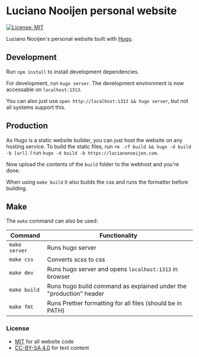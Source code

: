 # Luciano Nooijen personal website

[![License: MIT](https://img.shields.io/badge/License-MIT-yellow.svg)](https://opensource.org/licenses/MIT)

Luciano Nooijen's personal website built with [Hugo](https://gohugo.io).

## Development

Run `npm install` to install development dependencies.

For development, run `hugo server`. The development environment is now accessable on `localhost:1313`.

You can also just use `open http://localhost:1313 && hugo server`, but not all systems support this.

## Production

As Hugo is a static website builder, you can just host the website on any hosting service. To build the static files, run `rm -rf build && hugo -d build -b [url]`. I run `hugo -d build -b https://lucianonooijen.com`.

Now upload the contents of the `build` folder to the webhost and you're done.

When using `make build` it also builds the css and runs the formatter before building.

## Make

The `make` command can also be used:

| Command       | Functionality                                                      |
| ------------- | ------------------------------------------------------------------ |
| `make server` | Runs hugo server                                                   |
| `make css`    | Converts scss to css                                               |
| `make dev`    | Runs hugo server and opens `localhost:1313` in browser             |
| `make build`  | Runs hugo build command as explained under the "production" header |
| `make fmt`    | Runs Prettier formatting for all files (should be in PATH)         |

### License

- [MIT](https://mit-license.org/) for all website code
- [CC-BY-SA 4.0](https://creativecommons.org/licenses/by-sa/4.0/) for text content
